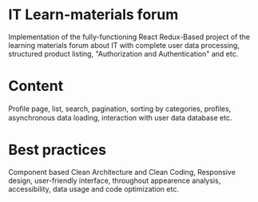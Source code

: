 # IT Learn-materials forum

Implementation of the fully-functioning React Redux-Based project of the learning materials forum about IT with complete user data processing, structured product listing, "Authorization and Authentication" and etc.

# Content

Proﬁle page, list, search, pagination, sorting by categories, proﬁles, asynchronous data loading, interaction with
user data database etc.

# Best practices

Component based Clean Architecture and Clean Coding, Responsive design, user-friendly interface, throughout appearence analysis, accessibility, data usage and code optimization etc.
